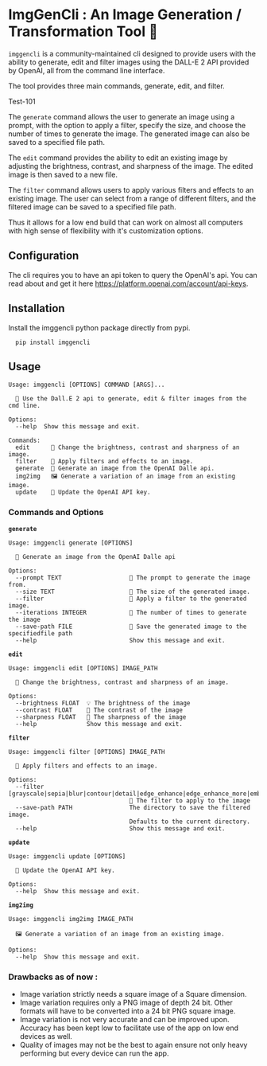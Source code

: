 # ImgGenCli : An Image Generation / Transformation Tool  💠

`imggencli` is a community-maintained cli designed to provide users with the ability to generate, edit and filter images using the DALL-E 2 API provided by OpenAI, all from the command line interface.

The tool provides three main commands, generate, edit, and filter.

Test-101

The `generate` command allows the user to generate an image using a prompt, with the option to apply a filter, specify the size, and choose the number of times to generate the image. The generated image can also be saved to a specified file path.

The `edit` command provides the ability to edit an existing image by adjusting the brightness, contrast, and sharpness of the image. The edited image is then saved to a new file.

The `filter` command allows users to apply various filters and effects to an existing image. The user can select from a range of different filters, and the filtered image can be saved to a specified file path.

Thus it allows for a low end build that can work on almost all computers with high sense of flexibility with it's customization options.

## Configuration

The cli requires you to have an api token to query the OpenAI's api. You can read about and get it here https://platform.openai.com/account/api-keys.

## Installation

Install the imggencli python package directly from pypi. 

```console
  pip install imggencli
```

## Usage

```console
Usage: imggencli [OPTIONS] COMMAND [ARGS]...

  💠 Use the Dall.E 2 api to generate, edit & filter images from the cmd line.

Options:
  --help  Show this message and exit.

Commands:
  edit      🎴 Change the brightness, contrast and sharpness of an image.
  filter    🦄 Apply filters and effects to an image.
  generate  🌸 Generate an image from the OpenAI Dalle api.
  img2img   🖼️ Generate a variation of an image from an existing image.
  update    🔐 Update the OpenAI API key.
```

### Commands and Options

**```generate```**
```console
Usage: imggencli generate [OPTIONS]

  🌸 Generate an image from the OpenAI Dalle api

Options:
  --prompt TEXT                   💬 The prompt to generate the image from.
  --size TEXT                     📐 The size of the generated image.
  --filter                        🎨 Apply a filter to the generated image.
  --iterations INTEGER            🔄 The number of times to generate the image
  --save-path FILE                💾 Save the generated image to the specifiedfile path
  --help                          Show this message and exit.
```

**```edit```**
```console
Usage: imggencli edit [OPTIONS] IMAGE_PATH

  🎴 Change the brightness, contrast and sharpness of an image.

Options:
  --brightness FLOAT  💡 The brightness of the image
  --contrast FLOAT    🌈 The contrast of the image
  --sharpness FLOAT   🔪 The sharpness of the image
  --help              Show this message and exit.
```

**```filter```**
```console
Usage: imggencli filter [OPTIONS] IMAGE_PATH

  🦄 Apply filters and effects to an image.

Options:
  --filter [grayscale|sepia|blur|contour|detail|edge_enhance|edge_enhance_more|emboss|find_edges|sharpen|smooth|smooth_more|outline|posterize|solarize|invert|flip]
                                  🎨 The filter to apply to the image
  --save-path PATH                The directory to save the filtered image.
                                  Defaults to the current directory.
  --help                          Show this message and exit.
```

**```update```**
```console
Usage: imggencli update [OPTIONS]

  🔐 Update the OpenAI API key.

Options:
  --help  Show this message and exit.
```

**```img2img```**
```console
Usage: imggencli img2img IMAGE_PATH

  🖼️ Generate a variation of an image from an existing image.

Options:
  --help  Show this message and exit.

```


### Drawbacks as of now : 
- Image variation strictly needs a square image of a Square dimension.
- Image variation requires only a PNG image of depth 24 bit. Other formats will have to be converted into a 24 bit PNG square image.
- Image variation is not very accurate and can be improved upon. Accuracy has been kept low to facilitate use of the app on low end devices as well.
- Quality of images may not be the best to again ensure not only heavy performing but every device can run the app.
